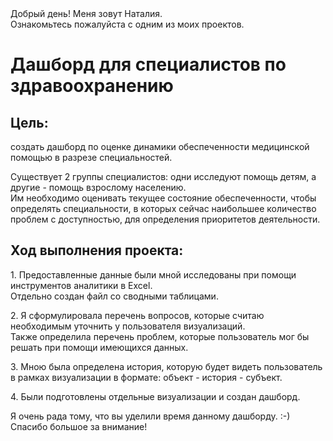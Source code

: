 <!DOCTYPE html>
<body>
                <span class="content__description">Добрый день! Меня зовут Наталия. <br/> Ознакомьтесь пожалуйста с одним из моих проектов.</span>
                </nav>
            </div>
        </div>
        <div class="content__main">
            <h1 class="content__about-header">Дашборд для специалистов по здравоохранению</h1>
            <div class="content__main-item">
                <div class="main-item__description">
                   <h2 class="content__subheader">Цель:</h2>
                    <p>создать дашборд по оценке динамики обеспеченности медицинской помощью в разрезе специальностей. 
                       </p>Существует 2 группы специалистов: одни исследуют помощь детям, а другие - помощь взрослому населению.
                       <br/>Им необходимо оценивать текущее состояние обеспеченности, чтобы определять специальности, в которых сейчас наибольшее количество проблем с доступностью, для определения приоритетов деятельности.</p>
                </div>
           <h2 class="content__subheader">Ход выполнения проекта:</h2>
               <p>1. Предоставленные данные были мной исследованы при помощи инструментов аналитики в Excel. <br/>Отдельно создан файл со сводными таблицами.</p>
               <p>2. Я сформулировала перечень вопросов, которые считаю необходимым уточнить у пользователя визуализаций.  <br/> Также определила перечень проблем, которые пользователь мог бы решать при помощи имеющихся данных.</p>
               <p>3. Мною была определена история, которую будет видеть пользователь в рамках визуализации в формате: объект - история - субъект.</p>
               <p>4. Были подготовлены отдельные визуализации и создан дашборд.</p>
                </div>
            <div class="content__main-item">
                <div class="main-item__description">
                    <p>Я очень рада тому, что вы уделили время данному дашборду. :-) Спасибо большое за внимание!</p>
                </div>
</body>
</html>
